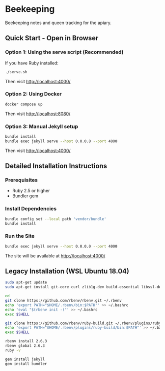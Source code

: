 # Beekeeping

Beekeeping notes and queen tracking for the apiary.

## Quick Start - Open in Browser

### Option 1: Using the serve script (Recommended)
If you have Ruby installed:
```bash
./serve.sh
```
Then visit <http://localhost:4000/>

### Option 2: Using Docker
```bash
docker compose up
```
Then visit <http://localhost:8080/>

### Option 3: Manual Jekyll setup
```bash
bundle install
bundle exec jekyll serve --host 0.0.0.0 --port 4000
```
Then visit <http://localhost:4000/>

## Detailed Installation Instructions

### Prerequisites
- Ruby 2.5 or higher
- Bundler gem

### Install Dependencies
```bash
bundle config set --local path 'vendor/bundle'
bundle install
```

### Run the Site
```bash
bundle exec jekyll serve --host 0.0.0.0 --port 4000
```

The site will be available at <http://localhost:4000/>

## Legacy Installation (WSL Ubuntu 18.04)

```bash
sudo apt-get update
sudo apt-get install git-core curl zlib1g-dev build-essential libssl-dev libreadline-dev libyaml-dev libsqlite3-dev sqlite3 libxml2-dev libxslt1-dev libcurl4-openssl-dev software-properties-common libffi-dev

cd
git clone https://github.com/rbenv/rbenv.git ~/.rbenv
echo 'export PATH="$HOME/.rbenv/bin:$PATH"' >> ~/.bashrc
echo 'eval "$(rbenv init -)"' >> ~/.bashrc
exec $SHELL

git clone https://github.com/rbenv/ruby-build.git ~/.rbenv/plugins/ruby-build
echo 'export PATH="$HOME/.rbenv/plugins/ruby-build/bin:$PATH"' >> ~/.bashrc
exec $SHELL

rbenv install 2.6.3
rbenv global 2.6.3
ruby -v

gem install jekyll 
gem install bundler
```